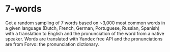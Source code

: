 # 7-words
Get a random sampling of 7 words based on ~3,000 most common words in a given language (Dutch, French, German, Portuguese, Russian, Spanish) with a translation to English and the pronunciation of the word from a native speaker. Words are translated with Yandex free API and the pronunciations are from Forvo: the pronunciation dictionary.